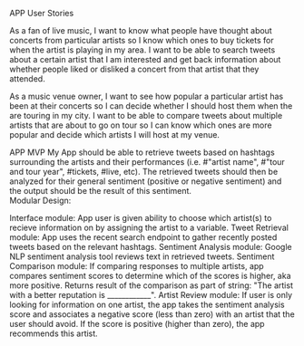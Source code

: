 APP User Stories

As a fan of live music, I want to know what people have thought about concerts from particular artists so I know which ones to buy tickets for when the artist is playing in my area.
I want to be able to search tweets about a certain artist that I am interested and get back information about whether people liked or disliked a concert from that artist that they attended.

As a music venue owner, I want to see how popular a particular artist has been at their concerts so I can decide whether I should host them when the are touring in my city.
I want to be able to compare tweets about multiple artists that are about to go on tour so I can know which ones are more popular and decide which artists I will host at my venue.

APP MVP
My App should be able to retrieve tweets based on hashtags surrounding the artists and their performances (i.e. #"artist name", #"tour and tour year", #tickets, #live, etc).  The retrieved tweets should then be analyzed for their general sentiment (positive or negative sentiment) and the output should be the result of this sentiment.   
Modular Design:

Interface module: App user is given ability to choose which artist(s) to recieve information on by assigning the artist to a variable.
Tweet Retrieval module:  App uses the recent search endpoint to gather recently posted tweets based on the relevant hashtags.
Sentiment Analysis module:  Google NLP sentiment analysis tool reviews text in retrieved tweets.
Sentiment Comparison module:  If comparing responses to multiple artists, app compares sentiment scores to determine which of the scores is higher, aka more positive.  Returns result of the comparison as part of string: "The artist with a better reputation is ____________".
Artist Review module:  If user is only looking for information on one artist, the app takes the sentiment analysis score and associates a negative score (less than zero) with an artist that the user should avoid.  If the score is positive (higher than zero), the app recommends this artist.  
